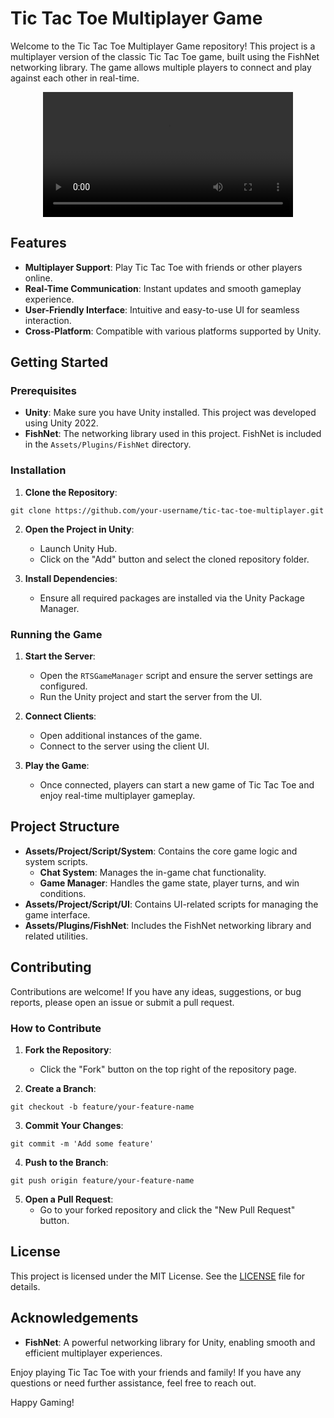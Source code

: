 # Tic Tac Toe Multiplayer Game

Welcome to the Tic Tac Toe Multiplayer Game repository! This project is a multiplayer version of the classic Tic Tac Toe game, built using the FishNet networking library. The game allows multiple players to connect and play against each other in real-time.

<div align="center">
  <video src="https://github.com/user-attachments/assets/d4c68923-bc88-486c-b922-f8b3706c1926" width="400" />
</div>

## Features

- **Multiplayer Support**: Play Tic Tac Toe with friends or other players online.
- **Real-Time Communication**: Instant updates and smooth gameplay experience.
- **User-Friendly Interface**: Intuitive and easy-to-use UI for seamless interaction.
- **Cross-Platform**: Compatible with various platforms supported by Unity.

## Getting Started

### Prerequisites

- **Unity**: Make sure you have Unity installed. This project was developed using Unity 2022.
- **FishNet**: The networking library used in this project. FishNet is included in the `Assets/Plugins/FishNet` directory.

### Installation

1. **Clone the Repository**:

```
git clone https://github.com/your-username/tic-tac-toe-multiplayer.git
```

2. **Open the Project in Unity**:
    - Launch Unity Hub.
    - Click on the "Add" button and select the cloned repository folder.

3. **Install Dependencies**:
    - Ensure all required packages are installed via the Unity Package Manager.

### Running the Game

1. **Start the Server**:
    - Open the `RTSGameManager` script and ensure the server settings are configured.
    - Run the Unity project and start the server from the UI.

2. **Connect Clients**:
    - Open additional instances of the game.
    - Connect to the server using the client UI.

3. **Play the Game**:
    - Once connected, players can start a new game of Tic Tac Toe and enjoy real-time multiplayer gameplay.

## Project Structure

- **Assets/Project/Script/System**: Contains the core game logic and system scripts.
  - **Chat System**: Manages the in-game chat functionality.
  - **Game Manager**: Handles the game state, player turns, and win conditions.
- **Assets/Project/Script/UI**: Contains UI-related scripts for managing the game interface.
- **Assets/Plugins/FishNet**: Includes the FishNet networking library and related utilities.

## Contributing

Contributions are welcome! If you have any ideas, suggestions, or bug reports, please open an issue or submit a pull request.

### How to Contribute

1. **Fork the Repository**:
    - Click the "Fork" button on the top right of the repository page.

2. **Create a Branch**:

```
git checkout -b feature/your-feature-name
```

3. **Commit Your Changes**:

```
git commit -m 'Add some feature'
```

4. **Push to the Branch**:

```
git push origin feature/your-feature-name
```

5. **Open a Pull Request**:
    - Go to your forked repository and click the "New Pull Request" button.

## License

This project is licensed under the MIT License. See the [LICENSE](LICENSE) file for details.

## Acknowledgements

- **FishNet**: A powerful networking library for Unity, enabling smooth and efficient multiplayer experiences.

Enjoy playing Tic Tac Toe with your friends and family! If you have any questions or need further assistance, feel free to reach out.

Happy Gaming!
